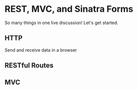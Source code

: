 # REST, MVC, and Sinatra Forms

So many things in one live discussion! Let's get started.

## HTTP

Send and receive data in a browser

## RESTful Routes

## MVC
